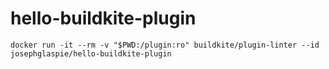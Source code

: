 # hello-buildkite-plugin

```
docker run -it --rm -v "$PWD:/plugin:ro" buildkite/plugin-linter --id josephglaspie/hello-buildkite-plugin
```
